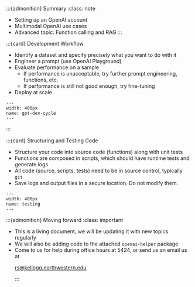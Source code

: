 :::{admonition} Summary
:class: note
- Setting up an OpenAI account
- Multimodal OpenAI use cases
- Advanced topic: Function calling and RAG
:::

:::{card} Development Workflow
- Identify a dataset and specify precisely what you want to do with it
- Engineer a prompt (use OpenAI Playground)
- Evaluate performance on a sample
    * If performance is unacceptable, try further prompt engineering, functions, etc.
    * If performance is still not good enough, try fine-tuning
- Deploy at scale

```{figure} ./images/gpt-dev-cycle.png
---
width: 400px
name: gpt-dev-cycle
---
```
:::

:::{card} Structuring and Testing Code
- Structure your code into source code (functions) along with unit tests
- Functions are composed in scripts, which should have runtime tests and generate logs
- All code (source, scripts, tests) need to be in source control, typically `git`
- Save logs and output files in a secure location. Do not modify them.
```{figure} ./images/testing.png
---
width: 400px
name: testing
---
```

:::{admonition} Moving forward
:class: important
- This is a living document, we will be updating it with new topics regularly
- We will also be adding code to the attached `openai-helper` package
- Come to us for help during office hours at 5424, or send us an email us at <url><p><a href="mailto:rs@kellogg.northwestern.edu">rs@kellogg.northwestern.edu</a></p>
:::